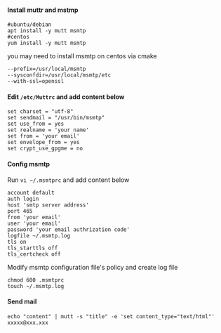 #### Install muttr and mstmp
```
#ubuntu/debian
apt install -y mutt msmtp
#centos
yum install -y mutt msmtp
```
you may need to install msmtp on centos via cmake
```
--prefix=/usr/local/msmtp 
--sysconfdir=/usr/local/msmtp/etc 
--with-ssl=openssl
```

#### Edit `/etc/Muttrc` and add content below
```
set charset = "utf-8"
set sendmail = "/usr/bin/msmtp"
set use_from = yes
set realname = 'your name'
set from = 'your email'
set envelope_from = yes
set crypt_use_gpgme = no
```

#### Config msmtp
Run `vi ~/.msmtprc` and add content below
```
account default
auth login
host 'smtp server address'
port 465
from 'your email'
user 'your email'
password 'your email authrization code'
logfile ~/.msmtp.log
tls on
tls_starttls off
tls_certcheck off
```

Modify msmtp configuration file's policy and create log file

```
chmod 600 .msmtprc
touch ~/.msmtp.log
```

#### Send mail
```
echo "content" | mutt -s "title" -e 'set content_type="text/html"' xxxxx@xxx.xxx
```
